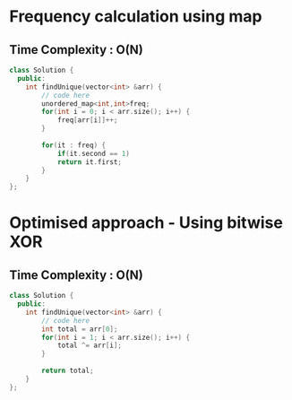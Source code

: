 # Frequency calculation using map

## Time Complexity : O(N)

``` cpp []
class Solution {
  public:
    int findUnique(vector<int> &arr) {
        // code here
        unordered_map<int,int>freq;
        for(int i = 0; i < arr.size(); i++) {
            freq[arr[i]]++;
        }
        
        for(it : freq) {
            if(it.second == 1)
            return it.first;
        }
    }
};
```

# Optimised approach - Using bitwise XOR

## Time Complexity : O(N)

``` cpp []
class Solution {
  public:
    int findUnique(vector<int> &arr) {
        // code here
        int total = arr[0];
        for(int i = 1; i < arr.size(); i++) {
            total ^= arr[i];
        }
        
        return total;
    }
};
```

